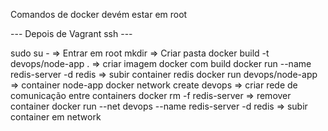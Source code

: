 Comandos de docker devém estar em root

--- Depois de Vagrant ssh ---

sudo su - => Entrar em root
mkdir => Criar pasta
docker build -t devops/node-app . => criar imagem docker com build
docker run --name redis-server -d redis => subir container redis
docker run devops/node-app => container node-app
docker network create devops => criar rede de comunicação entre containers
docker rm -f redis-server => remover container
docker run --net devops --name redis-server -d redis => subir container em network